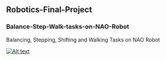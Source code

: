 ## Robotics-Final-Project
###  Balance-Step-Walk-tasks-on-NAO-Robot

Balancing, Stepping, Shifting and Walking Tasks on NAO Robot


[![Alt text](https://img.youtube.com/vi/B3UwNWFDktk/0.jpg)](https://www.youtube.com/watch?v=B3UwNWFDktk)





